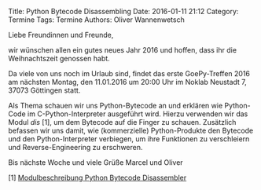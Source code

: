 Title: Python Bytecode Disassembling
Date: 2016-01-11 21:12
Category: Termine
Tags: Termine
Authors: Oliver Wannenwetsch

Liebe Freundinnen und Freunde,

wir wünschen allen ein gutes neues Jahr 2016 und hoffen, dass ihr die Weihnachtszeit genossen habt.

Da viele von uns noch im Urlaub sind, findet das erste GoePy-Treffen 2016 am nächsten Montag, den 11.01.2016 um 20:00 Uhr im Noklab  Neustadt 7, 37073 Göttingen statt.

Als Thema schauen wir uns Python-Bytecode an und erklären wie Python-Code im C-Python-Interpreter ausgeführt wird. Hierzu verwenden wir das Modul *dis* [1], um dem Bytecode auf die Finger zu schauen. Zusätzlich befassen wir uns damit, wie (kommerzielle) Python-Produkte den Bytecode und den Python-Interpreter verbiegen, um ihre Funktionen zu verschleiern und Reverse-Engineering zu erschweren.

Bis nächste Woche und viele Grüße
Marcel und Oliver

[1] [Modulbeschreibung Python Bytecode Disassembler](https://docs.python.org/2/library/dis.html)
